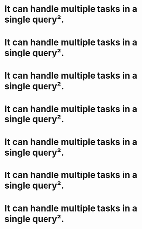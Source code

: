 # It can handle multiple tasks in a single query².
# It can handle multiple tasks in a single query².
# It can handle multiple tasks in a single query².
# It can handle multiple tasks in a single query².
# It can handle multiple tasks in a single query².
# It can handle multiple tasks in a single query².
# It can handle multiple tasks in a single query².
